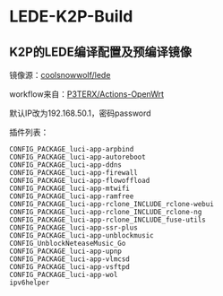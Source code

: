 # LEDE-K2P-Build

## K2P的LEDE编译配置及预编译镜像

镜像源：[coolsnowwolf/lede](https://github.com/coolsnowwolf/lede/)

workflow来自：[P3TERX/Actions-OpenWrt](https://github.com/P3TERX/Actions-OpenWrt)

默认IP改为192.168.50.1，密码password

插件列表：

```
CONFIG_PACKAGE_luci-app-arpbind
CONFIG_PACKAGE_luci-app-autoreboot
CONFIG_PACKAGE_luci-app-ddns
CONFIG_PACKAGE_luci-app-firewall
CONFIG_PACKAGE_luci-app-flowoffload
CONFIG_PACKAGE_luci-app-mtwifi
CONFIG_PACKAGE_luci-app-ramfree
CONFIG_PACKAGE_luci-app-rclone_INCLUDE_rclone-webui
CONFIG_PACKAGE_luci-app-rclone_INCLUDE_rclone-ng
CONFIG_PACKAGE_luci-app-rclone_INCLUDE_fuse-utils
CONFIG_PACKAGE_luci-app-ssr-plus
CONFIG_PACKAGE_luci-app-unblockmusic
CONFIG_UnblockNeteaseMusic_Go
CONFIG_PACKAGE_luci-app-upnp
CONFIG_PACKAGE_luci-app-vlmcsd
CONFIG_PACKAGE_luci-app-vsftpd
CONFIG_PACKAGE_luci-app-wol
ipv6helper
```
